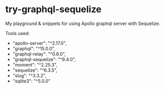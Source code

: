# try-graphql-sequelize

My playground & snippets for using Apollo graphql server with Sequelize.

Tools used:

- "apollo-server": "^2.17.0",
- "graphql": "^15.0.0",
- "graphql-relay": "^0.6.0",
- "graphql-sequelize": "^9.4.0",
- "moment": "^2.25.3",
- "sequelize": "^6.3.5",
- "slug": "^3.3.2",
- "sqlite3": "^5.0.0"
